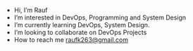 - Hi, I’m Rauf
- I’m interested in DevOps, Programming and System Design
- I’m currently learning DevOps, System Design.
- I’m looking to collaborate on DevOps Projects
- How to reach me raufk263@gmail.com


<!---
raufk263/raufk263 is a ✨ special ✨ repository because its `README.md` (this file) appears on your GitHub profile.
You can click the Preview link to take a look at your changes.
--->
